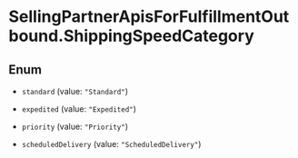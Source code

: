 # SellingPartnerApisForFulfillmentOutbound.ShippingSpeedCategory

## Enum


* `standard` (value: `"Standard"`)

* `expedited` (value: `"Expedited"`)

* `priority` (value: `"Priority"`)

* `scheduledDelivery` (value: `"ScheduledDelivery"`)


